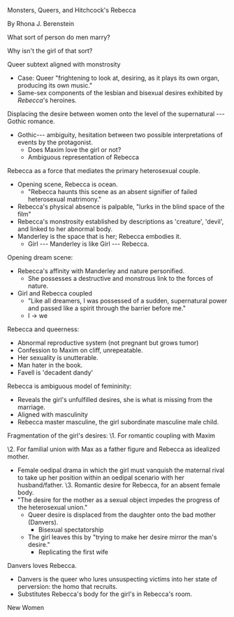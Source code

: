 
Monsters, Queers, and Hitchcock's Rebecca

By Rhona J. Berenstein

What sort of person do men marry?

Why isn't the girl of that sort?

Queer subtext aligned with monstrosity
* Case: Queer "frightening to look at, desiring, as it plays its own organ, producing its own music."
* Same-sex components of the lesbian and bisexual desires exhibited by *Rebecca*'s heroines.

Displacing the desire between women onto the level of the supernatural --- Gothic romance.
* Gothic--- ambiguity, hesitation between two possible interpretations of events by the protagonist.
    * Does Maxim love the girl or not?
    * Ambiguous representation of Rebecca

Rebecca as a force that mediates the primary heterosexual couple.
* Opening scene, Rebecca is ocean.
    * "Rebecca haunts this scene as an absent signifier of failed heterosexual matrimony."
* Rebecca's physical absence is palpable, "lurks in the blind space of the film"
* Rebecca's monstrosity established by descriptions as 'creature', 'devil', and linked to her abnormal body.
* Manderley is the space that is her; Rebecca embodies it.
    * Girl --- Manderley is like Girl --- Rebecca.

Opening dream scene:
* Rebecca's affinity with Manderley and nature personified.
    * She possesses a destructive and monstrous link to the forces of nature.
* Girl and Rebecca coupled
    * "Like all dreamers, I was possessed of a sudden, supernatural power and passed like a spirit through the barrier before me."
    * I → we

Rebecca and queerness:
* Abnormal reproductive system (not pregnant but grows tumor)
* Confession to Maxim on cliff, unrepeatable.
* Her sexuality is unutterable.
* Man hater in the book.
* Favell is 'decadent dandy'

Rebecca is ambiguous model of femininity:
* Reveals the girl's unfulfilled desires, she is what is missing from the marriage.
* Aligned with masculinity
* Rebecca master masculine, the girl subordinate masculine male child.

Fragmentation of the girl's desires:
\1. For romantic coupling with Maxim

\2. For familial union with Max as a father figure and Rebecca as idealized mother.
* Female oedipal drama in which the girl must vanquish the maternal rival to take up her position within an oedipal scenario with her husband/father.
\3. Romantic desire for Rebecca, for an absent female body.
* "The desire for the mother as a sexual object impedes the progress of the heterosexual union."
	* Queer desire is displaced from the daughter onto the bad mother (Danvers).
        * Bisexual spectatorship
    * The girl leaves this by "trying to make her desire mirror the man's desire."
        * Replicating the first wife

Danvers loves Rebecca.
* Danvers is the queer who lures unsuspecting victims into her state of perversion: the homo that recruits.
* Substitutes Rebecca's body for the girl's in Rebecca's room.

New Women